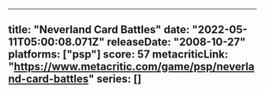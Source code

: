 
---
title: "Neverland Card Battles"
date: "2022-05-11T05:00:08.071Z"
releaseDate: "2008-10-27"
platforms: ["psp"]
score: 57
metacriticLink: "https://www.metacritic.com/game/psp/neverland-card-battles"
series: []
---
